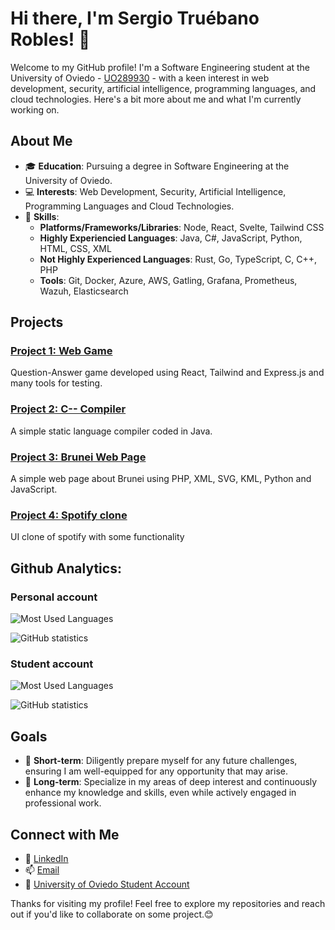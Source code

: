 # Hi there, I'm Sergio Truébano Robles! 👋

Welcome to my GitHub profile! I'm a Software Engineering student at the University of Oviedo - [UO289930](https://github.com/UO289930) - with a keen interest in web development, security, artificial intelligence, programming languages, and cloud technologies. Here's a bit more about me and what I'm currently working on.

## About Me

- 🎓 **Education**: Pursuing a degree in Software Engineering at the University of Oviedo.
- 💻 **Interests**: Web Development, Security, Artificial Intelligence, Programming Languages and Cloud Technologies.
- 🌟 **Skills**: 
  - **Platforms/Frameworks/Libraries**: Node, React, Svelte, Tailwind CSS
  - **Highly Experiencied Languages**: Java, C#, JavaScript, Python, HTML, CSS, XML
  - **Not Highly Experienced Languages**: Rust, Go, TypeScript, C, C++,  PHP
  - **Tools**: Git, Docker, Azure, AWS, Gatling, Grafana, Prometheus, Wazuh, Elasticsearch

## Projects

### [Project 1: Web Game](https://github.com/Arquisoft/wiq_en3a)
Question-Answer game developed using React, Tailwind and Express.js and many tools for testing.

### [Project 2: C-- Compiler](https://github.com/UO289930/compiler_c--)
A simple static language compiler coded in Java.

### [Project 3: Brunei Web Page](https://github.com/UO289930/EscritorioVirtual)
A simple web page about Brunei using PHP, XML, SVG, KML, Python and JavaScript.

### [Project 4: Spotify clone](https://github.com/sergio-tr/spotify-clone)
UI clone of spotify with some functionality

## Github Analytics:

### Personal account

![Most Used Languages](https://github-readme-stats.vercel.app/api/top-langs/?username=sergio-tr&theme=radical&layout=compact)

![GitHub statistics](https://github-readme-stats.vercel.app/api?username=sergio-tr&show_icons=true&theme=radical) 

### Student account

![Most Used Languages](https://github-readme-stats.vercel.app/api/top-langs/?username=UO289930&theme=radical&layout=compact)

![GitHub statistics](https://github-readme-stats.vercel.app/api?username=UO289930&show_icons=true&theme=radical) 

## Goals

- 🚀 **Short-term**:  Diligently prepare myself for any future challenges, ensuring I am well-equipped for any opportunity that may arise.
- 🌱 **Long-term**: Specialize in my areas of deep interest and continuously enhance my knowledge and skills, even while actively engaged in professional work.

## Connect with Me

- 💼 [LinkedIn](https://www.linkedin.com/in/sergiotr74)
- 📫 [Email](mailto:truebanosergio@gmail.es)
- 🏫 [University of Oviedo Student Account](https://github.com/UO289930)
<!-- - 🌐 [Personal Website] -->

Thanks for visiting my profile! Feel free to explore my repositories and reach out if you'd like to collaborate on some project.😊
